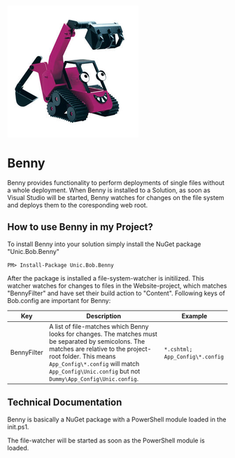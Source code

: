 <div class="chapterlogo"><img src="./Benny.jpg"></div>

# Benny

Benny provides functionality to perform deployments of single files without a whole deployment. When Benny is installed to a Solution, as soon as Visual Studio will be started, Benny watches for changes on the file system and deploys them to the coresponding web root.

## How to use Benny in my Project?

To install Benny into your solution simply install the NuGet package "Unic.Bob.Benny"

    PM> Install-Package Unic.Bob.Benny

After the package is installed a file-system-watcher is initilized. This watcher watches for changes to files in the Website-project, which matches "BennyFilter" and have set their build action to "Content". Following keys of Bob.config are important for Benny:

| Key | Description | Example |
| --- | ----------- | ------- |
| BennyFilter | A list of file-matches which Benny looks for changes. The matches must be separated by semicolons. The matches are relative to the project-root folder. This means `App_Config\*.config` will match `App_Config\Unic.config` but not `Dummy\App_Config\Unic.config`. | `*.cshtml; App_Config\*.config` |

## Technical Documentation

Benny is basically a NuGet package with a PowerShell module loaded in the init.ps1.

The file-watcher will be started as soon as the PowerShell module is loaded.
